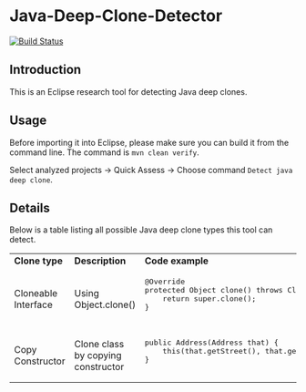# Java-Deep-Clone-Detector
[![Build Status](https://app.travis-ci.com/yiming-tang-cs/Java-Deep-Clone-Detector.svg?token=gywSHb5G1W81zrovzorQ&branch=master)](https://app.travis-ci.com/yiming-tang-cs/Java-Deep-Clone-Detector)
## Introduction

This is an Eclipse research tool for detecting Java deep clones.

## Usage

Before importing it into Eclipse, please make sure you can build it from the command line. The command is `mvn clean verify`.

Select analyzed projects -> Quick Assess -> Choose command `Detect java deep clone`.

## Details

Below is a table listing all possible Java deep clone types this tool can detect.

<table>
<tr>
    <td> <b>Clone type</b> </td> <td>  <b>Description</b> </td><td> <b>Code example</b> </td>
</tr>

<tr>
    <td> Cloneable Interface </td><td>Using Object.clone()</td>
    <td>
        <pre>
@Override
protected Object clone() throws CloneNotSupportedException {
    return super.clone();
}
        </pre>
    </td>
</tr>
    
<tr>
    <td>Copy Constructor</td>
    <td>Clone class by copying constructor</td>
    <td><pre>
public Address(Address that) {
    this(that.getStreet(), that.getCity(), that.getCountry());
}
        </pre>
    </td>
</tr>
</table>
